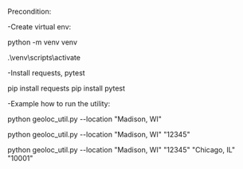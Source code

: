 Precondition:

-Create virtual env:

python -m venv venv

.\venv\scripts\activate

-Install requests, pytest 

pip install requests
pip install pytest



-Example how to run the utility:

python geoloc_util.py --location "Madison, WI"

python geoloc_util.py --location "Madison, WI" "12345"

python geoloc_util.py --location "Madison, WI" "12345" "Chicago, IL" "10001"
